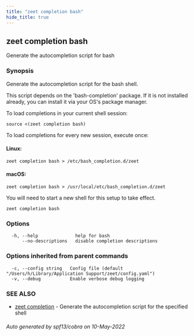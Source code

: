 ```yaml
---
title: "zeet completion bash"
hide_title: true
---
```

## zeet completion bash

Generate the autocompletion script for bash

### Synopsis

Generate the autocompletion script for the bash shell.

This script depends on the 'bash-completion' package.
If it is not installed already, you can install it via your OS's package manager.

To load completions in your current shell session:

	source <(zeet completion bash)

To load completions for every new session, execute once:

#### Linux:

	zeet completion bash > /etc/bash_completion.d/zeet

#### macOS:

	zeet completion bash > /usr/local/etc/bash_completion.d/zeet

You will need to start a new shell for this setup to take effect.


```
zeet completion bash
```

### Options

```
  -h, --help              help for bash
      --no-descriptions   disable completion descriptions
```

### Options inherited from parent commands

```
  -c, --config string   Config file (default "/Users/h/Library/Application Support/zeet/config.yaml")
  -v, --debug           Enable verbose debug logging
```

### SEE ALSO

* [zeet completion](zeet_completion.md)	 - Generate the autocompletion script for the specified shell

###### Auto generated by spf13/cobra on 10-May-2022

